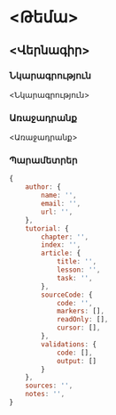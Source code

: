 # <Թեմա>
## <Վերնագիր>
### Նկարագրություն
<Նկարագրություն>
### Առաջադրանք
<Առաջադրանք>
### Պարամետրեր
```javascript
{
    author: {
        name: '',
        email: '',
        url: '',
    },
    tutorial: {
        chapter: '',
        index: '',
        article: {
            title: '',
            lesson: '',
            task: '',
        },
        sourceCode: {
            code: '',
            markers: [],
            readOnly: [],
            cursor: [],
        },
        validations: {
            code: [],
            output: []
        }
    },
    sources: '',
    notes: '',
}
```
